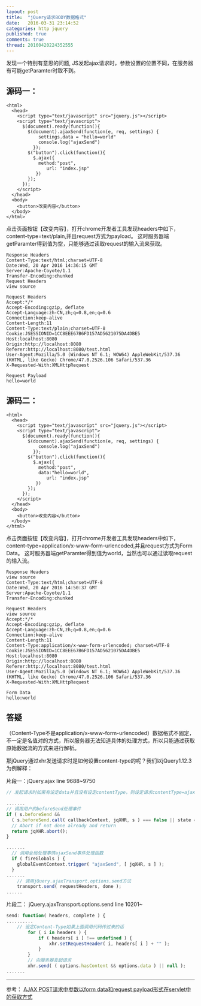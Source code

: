 ```yaml
---
layout: post
title:  "jQuery请求BODY数据格式"
date:   2016-03-31 23:14:52
categories: http jquery
published: true
comments: true
thread: 20160420224352555
---
```


发现一个特别有意思的问题, JS发起ajax请求时，参数设置的位置不同，在服务器有可能getParamter时取不到。

## 源码一：
```html5
<html>
  <head>
    <script type="text/javascript" src="jquery.js"></script>
    <script type="text/javascript">
      $(document).ready(function(){
        $(document).ajaxSend(function(e, req, settings) {
            settings.data = "hello=world"
            console.log("ajaxSend")
          });
        $("button").click(function(){
          $.ajax({
            method:"post",
               url: "index.jsp"
           })
        });
      });
    </script>
  </head>
  <body>
    <button>改变内容</button>
  </body>
</html>
```

点击页面按钮【改变内容】，打开chrome开发者工具发现headers中如下，
content-type=text/plain,并且request方式为payload。
这时服务器端getParamter得到值为空，只能够通过读取request的输入流来获取。
```html5
Response Headers
Content-Type:text/html;charset=UTF-8
Date:Wed, 20 Apr 2016 14:36:15 GMT
Server:Apache-Coyote/1.1
Transfer-Encoding:chunked
Request Headers
view source

Request Headers
Accept:*/*
Accept-Encoding:gzip, deflate
Accept-Language:zh-CN,zh;q=0.8,en;q=0.6
Connection:keep-alive
Content-Length:11
Content-Type:text/plain;charset=UTF-8
Cookie:JSESSIONID=1CC8EEE67B6FD157AD5621075DA4DBE5
Host:localhost:8080
Origin:http://localhost:8080
Referer:http://localhost:8080/test.html
User-Agent:Mozilla/5.0 (Windows NT 6.1; WOW64) AppleWebKit/537.36 (KHTML, like Gecko) Chrome/47.0.2526.106 Safari/537.36
X-Requested-With:XMLHttpRequest

Request Payload
hello=world
```


## 源码二：
```html5
<html>
  <head>
    <script type="text/javascript" src="jquery.js"></script>
    <script type="text/javascript">
      $(document).ready(function(){
        $(document).ajaxSend(function(e, req, settings) {
            console.log("ajaxSend")
          });
        $("button").click(function(){
          $.ajax({
            method:"post",
            data:"hello=world",
               url: "index.jsp"
           })
        });
      });
    </script>
  </head>
  <body>
    <button>改变内容</button>
  </body>
</html>
```

点击页面按钮【改变内容】，打开chrome开发者工具发现headers中如下，
content-type=application/x-www-form-urlencoded,并且request方式为Form Data。
这时服务器端getParamter得到值为world，当然也可以通过读取request的输入流。
```html5
Response Headers
view source
Content-Type:text/html;charset=UTF-8
Date:Wed, 20 Apr 2016 14:50:37 GMT
Server:Apache-Coyote/1.1
Transfer-Encoding:chunked

Request Headers
view source
Accept:*/*
Accept-Encoding:gzip, deflate
Accept-Language:zh-CN,zh;q=0.8,en;q=0.6
Connection:keep-alive
Content-Length:11
Content-Type:application/x-www-form-urlencoded; charset=UTF-8
Cookie:JSESSIONID=1CC8EEE67B6FD157AD5621075DA4DBE5
Host:localhost:8080
Origin:http://localhost:8080
Referer:http://localhost:8080/test.html
User-Agent:Mozilla/5.0 (Windows NT 6.1; WOW64) AppleWebKit/537.36 (KHTML, like Gecko) Chrome/47.0.2526.106 Safari/537.36
X-Requested-With:XMLHttpRequest

Form Data
hello:world
```

## 答疑
（Content-Type不是application/x-www-form-urlencoded）数据格式不固定，不一定是名值对的方式，所以服务器无法知道具体的处理方式，所以只能通过获取原始数据流的方式来进行解析。

那jQuery通过xhr发送请求时是如何设置content-type的呢？我们以jQuery1.12.3为例解释：

片段一：jQuery.ajax  line 9688~9750
```javascript
// 发起请求时如果有设定data并且没有设定contentType，则设定请求contentType=ajaxSettings的默认设置 "application/x-www-form-urlencoded; charset=UTF-8"。 设定到ajax方法中的局部变量responseHeaders当中。

.......
// 调用用户的beforeSend处理事件
if ( s.beforeSend &&
  ( s.beforeSend.call( callbackContext, jqXHR, s ) === false || state === 2 ) ) {
  // Abort if not done already and return
  return jqXHR.abort();
}

.......
  // 调用全局处理事情ajaxSend事件处理函数
  if ( fireGlobals ) {
    globalEventContext.trigger( "ajaxSend", [ jqXHR, s ] );
  }
.......
    // 调用jQuery.ajaxTransport.options.send方法
    transport.send( requestHeaders, done );
......
```

片段二： jQuery.ajaxTransport.options.send   line 10201~
```javascript
send: function( headers, complete ) {
..........
    // 设定Content-Type如果上面调用代码传过来的话
		for ( i in headers ) {
			if ( headers[ i ] !== undefined ) {
				xhr.setRequestHeader( i, headers[ i ] + "" );
			}
		}
		// 向服务器发起请求
		xhr.send( ( options.hasContent && options.data ) || null );
.......
```


---
参考：
[AJAX POST请求中参数以form data和request payload形式在servlet中的获取方式](http://blog.csdn.net/mhmyqn/article/details/25561535)
